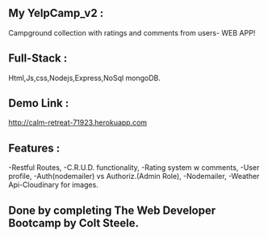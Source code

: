 ## My YelpCamp_v2 :
Campground collection with ratings and comments from users- WEB APP!

## Full-Stack :
Html,Js,css,Nodejs,Express,NoSql mongoDB.

## Demo Link :
 http://calm-retreat-71923.herokuapp.com


## Features :
-Restful Routes,
-C.R.U.D. functionality,
-Rating system w comments,
-User profile,
-Auth(nodemailer) vs Authoriz.(Admin Role),
-Nodemailer,
-Weather Api-Cloudinary for images.

## Done by completing The Web Developer Bootcamp by Colt Steele.


